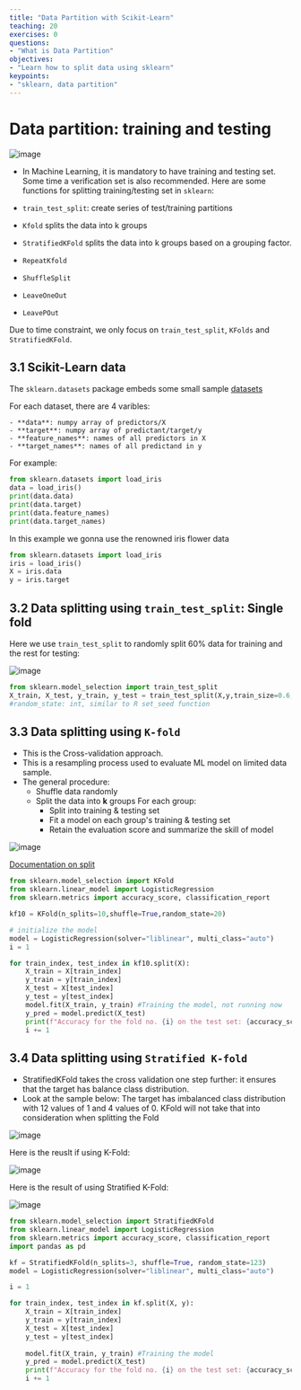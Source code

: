 ```yaml
---
title: "Data Partition with Scikit-Learn"
teaching: 20
exercises: 0
questions:
- "What is Data Partition"
objectives:
- "Learn how to split data using sklearn"
keypoints:
- "sklearn, data partition"
---
```


# Data partition: training and testing

![image](https://user-images.githubusercontent.com/43855029/120378647-b1716080-c2ec-11eb-8693-60defbbad7e2.png)


- In Machine Learning, it is mandatory to have training and testing set. Some
 time a verification set is also recommended. Here are some functions 
 for splitting training/testing set in `sklearn`:

- `train_test_split`: create series of test/training partitions
- `Kfold` splits the data into k groups
- `StratifiedKFold` splits the data into k groups based on a grouping factor.
- `RepeatKfold`
- `ShuffleSplit`
- `LeaveOneOut`
- `LeavePOut`

Due to time constraint, we only focus on `train_test_split`, `KFolds` and  `StratifiedKFold`.

## 3.1 Scikit-Learn data

The `sklearn.datasets` package embeds some small sample [datasets](https://scikit-learn.org/stable/datasets.html)

For each dataset, there are 4 varibles:

```
- **data**: numpy array of predictors/X
- **target**: numpy array of predictant/target/y
- **feature_names**: names of all predictors in X
- **target_names**: names of all predictand in y
```

For example:

```python
from sklearn.datasets import load_iris
data = load_iris()
print(data.data)
print(data.target)
print(data.feature_names)
print(data.target_names)
```


In this example we gonna use the renowned iris flower data

```python
from sklearn.datasets import load_iris
iris = load_iris()
X = iris.data
y = iris.target
```

## 3.2 Data splitting using `train_test_split`: **Single fold**
Here we use `train_test_split` to randomly split 60% data for training and the rest for testing:

![image](https://user-images.githubusercontent.com/43855029/114209883-22b81700-992d-11eb-83a4-c4ab1538a1e5.png)


```python
from sklearn.model_selection import train_test_split
X_train, X_test, y_train, y_test = train_test_split(X,y,train_size=0.6,random_state=123)
#random_state: int, similar to R set_seed function
```

## 3.3 Data splitting using `K-fold`
- This is the Cross-validation approach.
- This is a resampling process used to evaluate ML model on limited data sample.
- The general procedure:
    - Shuffle data randomly
    - Split the data into **k** groups
    For each group:
        - Split into training & testing set
        - Fit a model on each group's training & testing set
        - Retain the evaluation score and summarize the skill of model


![image](https://user-images.githubusercontent.com/43855029/114211785-103edd00-992f-11eb-89d0-bbd7bd0c0178.png)

[Documentation on split](https://scikit-learn.org/stable/modules/generated/sklearn.model_selection.KFold.html#sklearn.model_selection.KFold.split)

```python
from sklearn.model_selection import KFold
from sklearn.linear_model import LogisticRegression
from sklearn.metrics import accuracy_score, classification_report

kf10 = KFold(n_splits=10,shuffle=True,random_state=20)

# initialize the model
model = LogisticRegression(solver="liblinear", multi_class="auto")
i = 1

for train_index, test_index in kf10.split(X):
    X_train = X[train_index]
    y_train = y[train_index]
    X_test = X[test_index]
    y_test = y[test_index]
    model.fit(X_train, y_train) #Training the model, not running now
    y_pred = model.predict(X_test)
    print(f"Accuracy for the fold no. {i} on the test set: {accuracy_score(y_test, y_pred)}")
    i += 1
```



## 3.4 Data splitting using `Stratified K-fold`
- StratifiedKFold takes the cross validation one step further: it ensures that the target has balance class distribution.
- Look at the sample below:
The target has imbalanced class distribution with 12 values of 1 and 4 values of 0. KFold will not take that into consideration when splitting the Fold

![image](https://user-images.githubusercontent.com/43855029/120677513-2667a600-c465-11eb-814e-f4979ac9d123.png)

Here is the reuslt if using K-Fold:

![image](https://user-images.githubusercontent.com/43855029/120677884-8c542d80-c465-11eb-832a-bf05e1d73d28.png)

Here is the result of using Stratified K-Fold:

![image](https://user-images.githubusercontent.com/43855029/120677539-2d8eb400-c465-11eb-8227-9921b6f32362.png)


```python
from sklearn.model_selection import StratifiedKFold
from sklearn.linear_model import LogisticRegression
from sklearn.metrics import accuracy_score, classification_report
import pandas as pd

kf = StratifiedKFold(n_splits=3, shuffle=True, random_state=123)
model = LogisticRegression(solver="liblinear", multi_class="auto")

i = 1

for train_index, test_index in kf.split(X, y):
    X_train = X[train_index]
    y_train = y[train_index]
    X_test = X[test_index]
    y_test = y[test_index]
    
    model.fit(X_train, y_train) #Training the model
    y_pred = model.predict(X_test)
    print(f"Accuracy for the fold no. {i} on the test set: {accuracy_score(y_test, y_pred)}") 
    i += 1  
```
